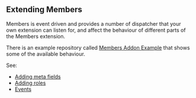 Extending Members
-----------------

Members is event driven and provides a number of dispatcher that your own
extension can listen for, and affect the behaviour of different parts of the
Members extension. 

There is an example repository called [Members Addon Example](https://github.com/bolt/Members-Addon-Example) 
that shows some of the available behaviour.

See:
  * [Adding meta fields](adding-meta-fields.md)
  * [Adding roles](adding-roles.md)
  * [Events](events.md)
